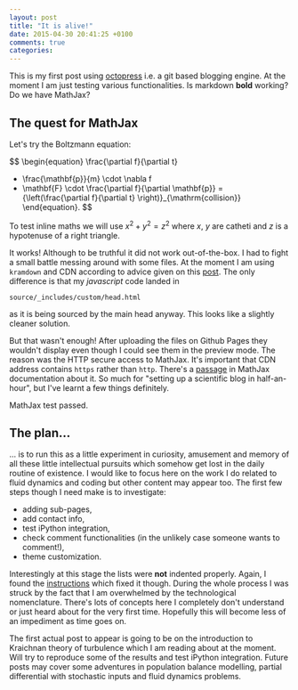 ```yaml
---
layout: post
title: "It is alive!"
date: 2015-04-30 20:41:25 +0100
comments: true
categories: 
---
```


This is my first post using [octopress](http://octopress.org/) i.e. a git based
blogging engine. At the moment I am just testing various functionalities. Is
markdown **bold** working? Do we have MathJax?

## The quest for MathJax

Let's try the Boltzmann equation:

$$
\begin{equation}
\frac{\partial f}{\partial t} 
+ \frac{\mathbf{p}}{m} \cdot \nabla f
+ \mathbf{F} \cdot \frac{\partial f}{\partial \mathbf{p}}
=
{\left(\frac{\partial f}{\partial t} \right)}_{\mathrm{collision}}
\end{equation}.
$$

To test inline maths we will use $x^2+y^2=z^2$ where $x$, $y$ are catheti
and $z$ is a hypotenuse of a right triangle.

It works! Although to be truthful it did not work out-of-the-box. I had to
fight a small battle messing around with some files. At the moment I am using
`kramdown` and CDN according to advice given on this
[post](http://www.idryman.org/blog/2012/03/10/writing-math-equations-on-octopress/).
The only difference is that my *javascript* code landed in

`source/_includes/custom/head.html`

as it is being sourced by the main head anyway. This looks like a slightly
cleaner solution.

But that wasn't enough! After uploading the files on Github Pages they wouldn't
display even though I could see them in the preview mode. The reason was the
HTTP secure access to MathJax. It's important that CDN address contains `https`
rather than `http`. There's a
[passage](http://docs.mathjax.org/en/latest/start.html#secure-cdn-access) in
MathJax documentation about it. So much for "setting up a scientific blog in
half-an-hour", but I've learnt a few things definitely.

MathJax test passed.

## The plan...

... is to run this as a little experiment in curiosity, amusement and memory of
all these little intellectual pursuits which somehow get lost in the daily
routine of existence. I would like to focus here on the work I do related to
fluid dynamics and coding but other content may appear too. The first few steps
though I need make is to investigate:

 * adding sub-pages,
 * add contact info,
 * test iPython integration,
 * check comment functionalities (in the unlikely case someone wants to
   comment!),
 * theme customization.

Interestingly at this stage the lists were **not** indented properly. Again, I
found the
[instructions](http://stackoverflow.com/questions/24794024/markdown-list-does-not-indent-using-octopress)
which fixed it though. During the whole process I was struck by the fact that I
am overwhelmed by the technological nomenclature. There's lots of concepts here
I completely don't understand or just heard about for the very first time.
Hopefully this will become less of an impediment as time goes on.

The first actual post to appear is going to be on the introduction to Kraichnan
theory of turbulence which I am reading about at the moment. Will try to
reproduce some of the results and test iPython integration. Future posts may
cover some adventures in population balance modelling, partial differential
with stochastic inputs and fluid dynamics problems.
